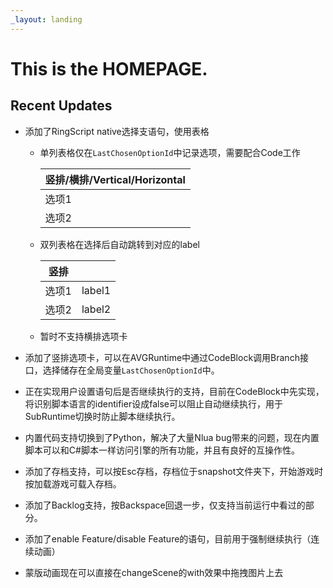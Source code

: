 ```yaml
---
_layout: landing
---
```


# This is the **HOMEPAGE**.

## Recent Updates

- 添加了RingScript native选择支语句，使用表格

    - 单列表格仅在`LastChosenOptionId`中记录选项，需要配合Code工作

        | 竖排/横排/Vertical/Horizontal |
        | ----------------------------- |
        | 选项1                         |
        | 选项2                         |

    - 双列表格在选择后自动跳转到对应的label

        | 竖排  |        |
        | ----- | ------ |
        | 选项1 | label1 |
        | 选项2 | label2 |

    - 暂时不支持横排选项卡

- 添加了竖排选项卡，可以在AVGRuntime中通过CodeBlock调用Branch接口，选择储存在全局变量`LastChosenOptionId`中。

- 正在实现用户设置语句后是否继续执行的支持，目前在CodeBlock中先实现，将识别脚本语言的identifier设成false可以阻止自动继续执行，用于SubRuntime切换时防止脚本继续执行。

- 内置代码支持切换到了Python，解决了大量Nlua bug带来的问题，现在内置脚本可以和C#脚本一样访问引擎的所有功能，并且有良好的互操作性。

- 添加了存档支持，可以按Esc存档，存档位于snapshot文件夹下，开始游戏时按加载游戏可载入存档。

- 添加了Backlog支持，按Backspace回退一步，仅支持当前运行中看过的部分。

- 添加了enable Feature/disable Feature的语句，目前用于强制继续执行（连续动画）

- 蒙版动画现在可以直接在changeScene的with效果中拖拽图片上去